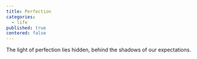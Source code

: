 ```yaml
---
title: Perfection
categories:
  - life
published: true
centered: false
---
```

The light 
of perfection 
lies hidden,
behind the shadows
of our expectations.
